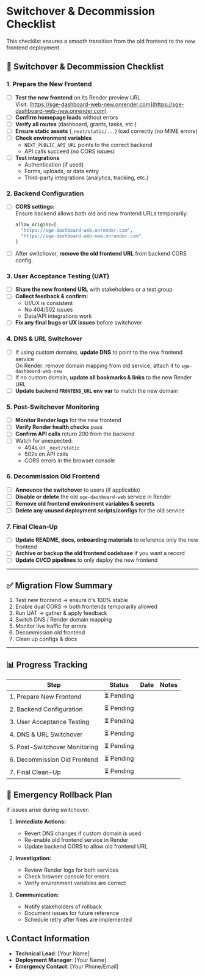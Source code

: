 # Switchover & Decommission Checklist

This checklist ensures a smooth transition from the old frontend to the new frontend deployment.

## 🚦 Switchover & Decommission Checklist

### 1. Prepare the New Frontend
- [ ] **Test the new frontend** on its Render preview URL  
  Visit: [https://sge-dashboard-web-new.onrender.com](https://sge-dashboard-web-new.onrender.com)
- [ ] **Confirm homepage loads** without errors
- [ ] **Verify all routes** (dashboard, grants, tasks, etc.)
- [ ] **Ensure static assets** (`_next/static/...`) load correctly (no MIME errors)
- [ ] **Check environment variables**
  - `NEXT_PUBLIC_API_URL` points to the correct backend
  - API calls succeed (no CORS issues)
- [ ] **Test integrations**
  - Authentication (if used)
  - Forms, uploads, or data entry
  - Third-party integrations (analytics, tracking, etc.)

### 2. Backend Configuration
- [ ] **CORS settings:**  
  Ensure backend allows both old and new frontend URLs temporarily:
  ```python
  allow_origins=[
    "https://sge-dashboard-web.onrender.com",
    "https://sge-dashboard-web-new.onrender.com"
  ]
  ```
- [ ] After switchover, **remove the old frontend URL** from backend CORS config.

### 3. User Acceptance Testing (UAT)
- [ ] **Share the new frontend URL** with stakeholders or a test group
- [ ] **Collect feedback & confirm:**
  - UI/UX is consistent
  - No 404/502 issues
  - Data/API integrations work
- [ ] **Fix any final bugs or UX issues** before switchover

### 4. DNS & URL Switchover
- [ ] If using custom domains, **update DNS** to point to the new frontend service  
  On Render: remove domain mapping from old service, attach it to `sge-dashboard-web-new`
- [ ] If no custom domain, **update all bookmarks & links** to the new Render URL
- [ ] **Update backend `FRONTEND_URL` env var** to match the new domain

### 5. Post-Switchover Monitoring
- [ ] **Monitor Render logs** for the new frontend
- [ ] **Verify Render health checks** pass
- [ ] **Confirm API calls** return 200 from the backend
- [ ] Watch for unexpected:
  - 404s on `_next/static`
  - 502s on API calls
  - CORS errors in the browser console

### 6. Decommission Old Frontend
- [ ] **Announce the switchover** to users (if applicable)
- [ ] **Disable or delete** the old `sge-dashboard-web` service in Render
- [ ] **Remove old frontend environment variables & secrets**
- [ ] **Delete any unused deployment scripts/configs** for the old service

### 7. Final Clean-Up
- [ ] **Update README, docs, onboarding materials** to reference only the new frontend
- [ ] **Archive or backup the old frontend codebase** if you want a record
- [ ] **Update CI/CD pipelines** to only deploy the new frontend

---

## ✅ Migration Flow Summary
1. Test new frontend → ensure it's 100% stable  
2. Enable dual CORS → both frontends temporarily allowed  
3. Run UAT → gather & apply feedback  
4. Switch DNS / Render domain mapping  
5. Monitor live traffic for errors  
6. Decommission old frontend  
7. Clean up configs & docs

---

## 📊 Progress Tracking

| Step | Status | Date | Notes |
|------|--------|------|-------|
| 1. Prepare New Frontend | ⏳ Pending | | |
| 2. Backend Configuration | ⏳ Pending | | |
| 3. User Acceptance Testing | ⏳ Pending | | |
| 4. DNS & URL Switchover | ⏳ Pending | | |
| 5. Post-Switchover Monitoring | ⏳ Pending | | |
| 6. Decommission Old Frontend | ⏳ Pending | | |
| 7. Final Clean-Up | ⏳ Pending | | |

## 🚨 Emergency Rollback Plan

If issues arise during switchover:

1. **Immediate Actions:**
   - Revert DNS changes if custom domain is used
   - Re-enable old frontend service in Render
   - Update backend CORS to allow old frontend URL

2. **Investigation:**
   - Review Render logs for both services
   - Check browser console for errors
   - Verify environment variables are correct

3. **Communication:**
   - Notify stakeholders of rollback
   - Document issues for future reference
   - Schedule retry after fixes are implemented

## 📞 Contact Information

- **Technical Lead**: [Your Name]
- **Deployment Manager**: [Your Name]
- **Emergency Contact**: [Your Phone/Email] 